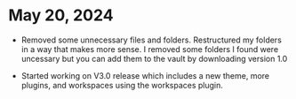 # May 20, 2024
* Removed some unnecessary files and folders. Restructured my folders in a way that makes more sense. I removed some folders I found were uncessary but you can
add them to the vault by downloading version 1.0

* Started working on V3.0 release which includes a new theme, more plugins, and workspaces using the workspaces plugin. 
